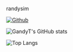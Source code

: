 randysim

[![Github](https://img.shields.io/github/stars/gandyt?affiliations=OWNER%2CCOLLABORATOR)](https://github.com/GandyT)

![GandyT's GitHub stats](https://github-readme-stats.vercel.app/api?username=GandyT&show_icons=true&theme=tokyonight)

![Top Langs](https://github-readme-stats.vercel.app/api/top-langs/?username=GandyT&show_icons=true&theme=tokyonight)
